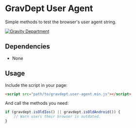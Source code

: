 # GravDept User Agent

Simple methods to test the browser's user agent string.

[![Gravity Department](http://gravitydept.com/_themes/gravdept/img/logo-footer.png)](http://gravitydept.com/)

## Dependencies

- None

## Usage

Include the script in your page:

``` html
<script src="path/to/gravdept.user-agent.min.js"></script>
```

And call the methods you need:

``` javascript
if (gravdept.isOldIos() || gravdept.isOldAndroid()) {
    // Warn users their browser is outdated.
}
```
